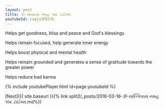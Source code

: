 ```yaml
---
layout: post
title: ૐ સંતરાયા નમહ ૧૦૮ ટાઈમ્સ
youtubeId: ruqjo3PECYk
---
```

 
 
Helps get goodness, bliss and peace and God's blessings
 
Helps remain focused, help generate inner energy 
 
Helps boost physical and mental health 
 
Helps remain grounded and generates a sense of gratitude towards the greater power 
 
Helps reduce bad karma
 
 
 
 


{% include youtubePlayer.html id=page.youtubeId %}
 
[Next]({{ site.baseurl }}{% link  split2/_posts/2016-03-16-ૐ સાત્ત્વિકાય નમહ ૧૦૮ ટાઈમ્સ.md%})
 
